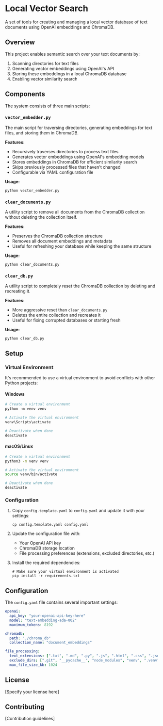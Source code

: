 # Local Vector Search

A set of tools for creating and managing a local vector database of text documents using OpenAI embeddings and ChromaDB.

## Overview

This project enables semantic search over your text documents by:
1. Scanning directories for text files
2. Generating vector embeddings using OpenAI's API
3. Storing these embeddings in a local ChromaDB database
4. Enabling vector similarity search

## Components

The system consists of three main scripts:

### `vector_embedder.py`

The main script for traversing directories, generating embeddings for text files, and storing them in ChromaDB.

**Features:**
- Recursively traverses directories to process text files
- Generates vector embeddings using OpenAI's embedding models
- Stores embeddings in ChromaDB for efficient similarity search
- Skips previously processed files that haven't changed
- Configurable via YAML configuration file

**Usage:**
```
python vector_embedder.py
```

### `clear_documents.py`

A utility script to remove all documents from the ChromaDB collection without deleting the collection itself.

**Features:**
- Preserves the ChromaDB collection structure
- Removes all document embeddings and metadata
- Useful for refreshing your database while keeping the same structure

**Usage:**
```
python clear_documents.py
```

### `clear_db.py`

A utility script to completely reset the ChromaDB collection by deleting and recreating it.

**Features:**
- More aggressive reset than `clear_documents.py`
- Deletes the entire collection and recreates it
- Useful for fixing corrupted databases or starting fresh

**Usage:**
```
python clear_db.py
```

## Setup

### Virtual Environment

It's recommended to use a virtual environment to avoid conflicts with other Python projects:

#### Windows

```powershell
# Create a virtual environment
python -m venv venv

# Activate the virtual environment
venv\Scripts\activate

# Deactivate when done
deactivate
```

#### macOS/Linux

```bash
# Create a virtual environment
python3 -m venv venv

# Activate the virtual environment
source venv/bin/activate

# Deactivate when done
deactivate
```

### Configuration

1. Copy `config.template.yaml` to `config.yaml` and update it with your settings:
   ```
   cp config.template.yaml config.yaml
   ```

2. Update the configuration file with:
   - Your OpenAI API key
   - ChromaDB storage location
   - File processing preferences (extensions, excluded directories, etc.)

3. Install the required dependencies:
   ```
   # Make sure your virtual environment is activated
   pip install -r requirements.txt
   ```

## Configuration

The `config.yaml` file contains several important settings:

```yaml
openai:
  api_key: "your-openai-api-key-here"
  model: "text-embedding-ada-002"
  maximum_tokens: 8192

chromadb:
  path: "./chroma_db"
  collection_name: "document_embeddings"

file_processing:
  text_extensions: [".txt", ".md", ".py", ".js", ".html", ".css", ".json", ".yaml", ".yml"]
  exclude_dirs: [".git", "__pycache__", "node_modules", "venv", ".venv", "env"]
  max_file_size_kb: 1024
```

## License

[Specify your license here]

## Contributing

[Contribution guidelines]
